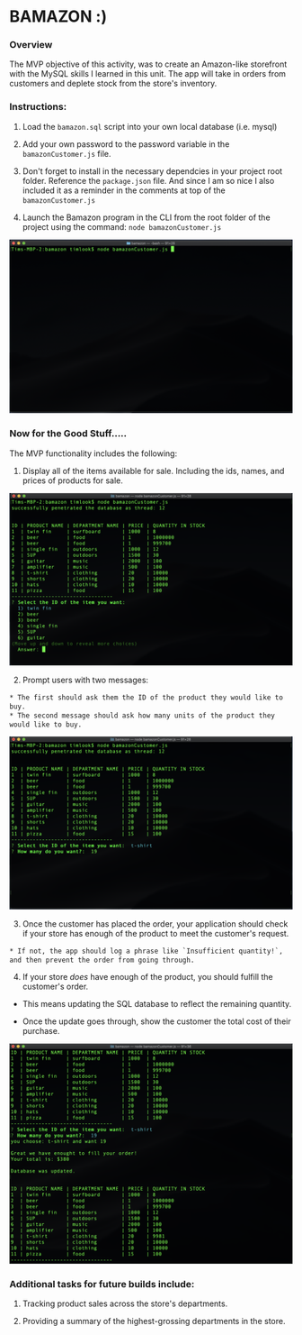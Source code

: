 # BAMAZON :)

### Overview

The MVP objective of this activity, was to create an Amazon-like storefront with the MySQL skills I learned in this unit. The app will take in orders from customers and deplete stock from the store's inventory.

### Instructions:

1. Load the `bamazon.sql` script into your own local database (i.e. mysql)
2. Add your own password to the password variable in the `bamazonCustomer.js` file.
3. Don't forget to install in the necessary dependcies in your project root folder. Reference the `package.json` file. And since I am so nice I also included it as a reminder in the comments at top of the `bamazonCustomer.js`

4. Launch the Bamazon program in the CLI from the root folder of the project using the command: `node bamazonCustomer.js`

![start Bamazon example](imgs_bamazon/start_bamazon.png)

### Now for the Good Stuff.....

The MVP functionality includes the following:

  1. Display all of the items available for sale. Including the ids, names, and prices of products for sale.

  ![display store items example](imgs_bamazon/select_item_id.png)

  2. Prompt users with two messages:

    * The first should ask them the ID of the product they would like to buy.
    * The second message should ask how many units of the product they would like to buy.

  ![make selection and choose quantity example](imgs_bamazon/enter_quantity.png)

  3. Once the customer has placed the order, your application should check if your store has enough of the product to meet the customer's request.

    * If not, the app should log a phrase like `Insufficient quantity!`, and then prevent the order from going through.

  4. If your store _does_ have enough of the product, you should fulfill the customer's order.

   * This means updating the SQL database to reflect the remaining quantity.

   * Once the update goes through, show the customer the total cost of their purchase.

  ![make selection and choose quantity example](imgs_bamazon/show_total_and_updates.png)


### Additional tasks for future builds include:

  1. Tracking product sales across the store's departments.

  2. Providing a summary of the highest-grossing departments in the store.